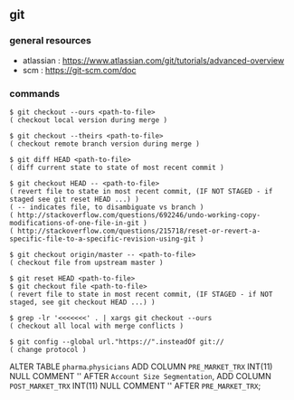 ## git

### general resources
- atlassian : https://www.atlassian.com/git/tutorials/advanced-overview
- scm : https://git-scm.com/doc

### commands 
```
$ git checkout --ours <path-to-file>
( checkout local version during merge )
```
```
$ git checkout --theirs <path-to-file>
( checkout remote branch version during merge )
```
```
$ git diff HEAD <path-to-file>
( diff current state to state of most recent commit )
```
```
$ git checkout HEAD -- <path-to-file>
( revert file to state in most recent commit, (IF NOT STAGED - if staged see git reset HEAD ...) )
( -- indicates file, to disambiguate vs branch )
( http://stackoverflow.com/questions/692246/undo-working-copy-modifications-of-one-file-in-git )
( http://stackoverflow.com/questions/215718/reset-or-revert-a-specific-file-to-a-specific-revision-using-git )
```
```
$ git checkout origin/master -- <path-to-file>
( checkout file from upstream master )
```
```
$ git reset HEAD <path-to-file>
$ git checkout file <path-to-file>
( revert file to state in most recent commit, (IF STAGED - if NOT staged, see git checkout HEAD ...) )
```
```
$ grep -lr '<<<<<<<' . | xargs git checkout --ours
( checkout all local with merge conflicts )
```
```
$ git config --global url."https://".insteadOf git://
( change protocol )
```


ALTER TABLE `pharma`.`physicians` 
ADD COLUMN `PRE_MARKET_TRX` INT(11) NULL COMMENT '' AFTER `Account Size Segmentation`,
ADD COLUMN `POST_MARKET_TRX` INT(11) NULL COMMENT '' AFTER `PRE_MARKET_TRX`;
